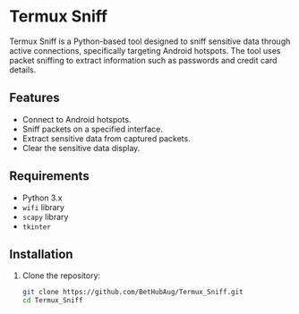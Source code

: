# Termux Sniff

Termux Sniff is a Python-based tool designed to sniff sensitive data through active connections, specifically targeting Android hotspots. The tool uses packet sniffing to extract information such as passwords and credit card details.

## Features
- Connect to Android hotspots.
- Sniff packets on a specified interface.
- Extract sensitive data from captured packets.
- Clear the sensitive data display.

## Requirements
- Python 3.x
- `wifi` library
- `scapy` library
- `tkinter`

## Installation
1. Clone the repository:
   ```bash
   git clone https://github.com/BetHubAug/Termux_Sniff.git
   cd Termux_Sniff
